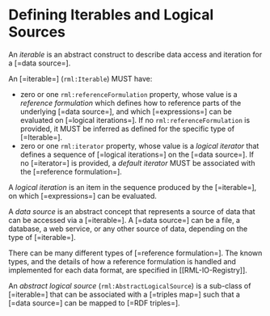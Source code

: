 # Defining Iterables and Logical Sources

An <dfn>iterable</dfn> is an abstract construct to describe data access and iteration for a [=data source=].

An [=iterable=] (`rml:Iterable`) MUST have:
* zero or one `rml:referenceFormulation` property, whose value is a <dfn>reference formulation</dfn> which defines how to reference parts of the underlying [=data source=], and which [=expressions=] can be evaluated on [=logical iterations=]. If no `rml:referenceFormulation` is provided, it MUST be inferred as defined for the specific type of [=Iterable=].
* zero or one `rml:iterator` property, whose value is a <dfn data-lt="iterator">logical iterator</dfn> that defines a sequence of [=logical iterations=] on the [=data source=]. If no [=iterator=] is provided, a <dfn class="lint-ignore">default iterator</dfn> MUST be associated with the [=reference formulation=].

A <dfn data-lt="iteration">logical iteration</dfn> is an item in the sequence produced by the [=iterable=], on which [=expressions=] can be evaluated.

A <dfn>data source</dfn> is an abstract concept that represents a source of data that can be accessed via a [=iterable=]. A [=data source=] can be a file, a database, a web service, or any other source of data, depending on the type of [=iterable=].

<aside class="note">
There can be many different types of [=reference formulation=]. The known types, and the details of how a reference formulation is handled and implemented for each data format, are specified in [[RML-IO-Registry]].
</aside>

An <dfn data-lt="logical source">abstract logical source</dfn> (`rml:AbstractLogicalSource`) is a sub-class of [=iterable=] that can be associated with a [=triples map=] such that a [=data source=] can be mapped to [=RDF triples=].
